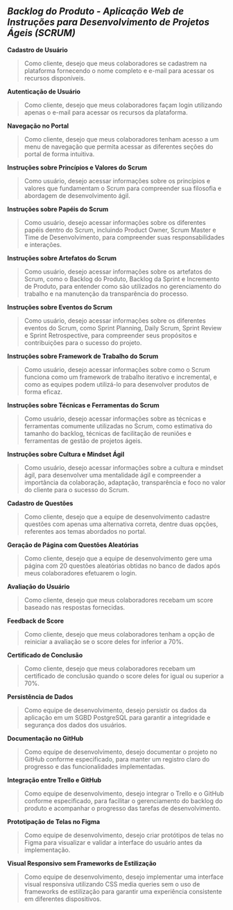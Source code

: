 ## ***Backlog do Produto - Aplicação Web de Instruções para Desenvolvimento de Projetos Ágeis (SCRUM)***

**Cadastro de Usuário**

> Como cliente, desejo que meus colaboradores se cadastrem na plataforma
> fornecendo o nome completo e e-mail para acessar os recursos
> disponíveis.

**Autenticação de Usuário**

> Como cliente, desejo que meus colaboradores façam login utilizando
> apenas o e-mail para acessar os recursos da plataforma.

**Navegação no Portal**

> Como cliente, desejo que meus colaboradores tenham acesso a um menu de
> navegação que permita acessar as diferentes seções do portal de forma
> intuitiva.

**Instruções sobre Princípios e Valores do Scrum**

> Como usuário, desejo acessar informações sobre os princípios e valores
> que fundamentam o Scrum para compreender sua filosofia e abordagem de
> desenvolvimento ágil.

**Instruções sobre Papéis do Scrum**

> Como usuário, desejo acessar informações sobre os diferentes papéis
> dentro do Scrum, incluindo Product Owner, Scrum Master e Time de
> Desenvolvimento, para compreender suas responsabilidades e interações.

**Instruções sobre Artefatos do Scrum**

> Como usuário, desejo acessar informações sobre os artefatos do Scrum,
> como o Backlog do Produto, Backlog da Sprint e Incremento de Produto,
> para entender como são utilizados no gerenciamento do trabalho e na
> manutenção da transparência do processo.

**Instruções sobre Eventos do Scrum**

> Como usuário, desejo acessar informações sobre os diferentes eventos
> do Scrum, como Sprint Planning, Daily Scrum, Sprint Review e Sprint
> Retrospective, para compreender seus propósitos e contribuições para o
> sucesso do projeto.

**Instruções sobre Framework de Trabalho do Scrum**

> Como usuário, desejo acessar informações sobre como o Scrum funciona
> como um framework de trabalho iterativo e incremental, e como as
> equipes podem utilizá-lo para desenvolver produtos de forma eficaz.

**Instruções sobre Técnicas e Ferramentas do Scrum**

> Como usuário, desejo acessar informações sobre as técnicas e
> ferramentas comumente utilizadas no Scrum, como estimativa do tamanho
> do backlog, técnicas de facilitação de reuniões e ferramentas de
> gestão de projetos ágeis.

**Instruções sobre Cultura e Mindset Ágil**

> Como usuário, desejo acessar informações sobre a cultura e mindset
> ágil, para desenvolver uma mentalidade ágil e compreender a
> importância da colaboração, adaptação, transparência e foco no valor
> do cliente para o sucesso do Scrum.

**Cadastro de Questões**

> Como cliente, desejo que a equipe de desenvolvimento cadastre questões
> com apenas uma alternativa correta, dentre duas opções, referentes aos
> temas abordados no portal.

**Geração de Página com Questões Aleatórias**

> Como cliente, desejo que a equipe de desenvolvimento gere uma página
> com 20 questões aleatórias obtidas no banco de dados após meus
> colaboradores efetuarem o login.

**Avaliação do Usuário**

> Como cliente, desejo que meus colaboradores recebam um score baseado
> nas respostas fornecidas.

**Feedback de Score**

> Como cliente, desejo que meus colaboradores tenham a opção de reiniciar
> a avaliação se o score deles for inferior a 70%.

**Certificado de Conclusão**

> Como cliente, desejo que meus colaboradores recebam um certificado de
> conclusão quando o score deles for igual ou superior a 70%.

**Persistência de Dados**

> Como equipe de desenvolvimento, desejo persistir os dados da aplicação
> em um SGBD PostgreSQL para garantir a integridade e segurança dos
> dados dos usuários.

**Documentação no GitHub**

> Como equipe de desenvolvimento, desejo documentar o projeto no GitHub
> conforme especificado, para manter um registro claro do progresso e
> das funcionalidades implementadas.

**Integração entre Trello e GitHub**

> Como equipe de desenvolvimento, desejo integrar o Trello e o GitHub
> conforme especificado, para facilitar o gerenciamento do backlog do
> produto e acompanhar o progresso das tarefas de desenvolvimento.

**Prototipação de Telas no Figma**

> Como equipe de desenvolvimento, desejo criar protótipos de telas no
> Figma para visualizar e validar a interface do usuário antes da
> implementação.

**Visual Responsivo sem Frameworks de Estilização**

> Como equipe de desenvolvimento, desejo implementar uma interface
> visual responsiva utilizando CSS media queries sem o uso de frameworks
> de estilização para garantir uma experiência consistente em diferentes
> dispositivos.
